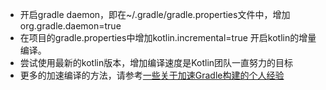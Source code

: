 - 开启gradle daemon，即在~/.gradle/gradle.properties文件中，增加org.gradle.daemon=true
- 在项目的gradle.properties中增加kotlin.incremental=true 开启kotlin的增量编译。
- 尝试使用最新的kotlin版本，增加编译速度是Kotlin团队一直努力的目标
- 更多的加速编译的方法，请参考[一些关于加速Gradle构建的个人经验](https://link.juejin.im/?target=http%3A%2F%2Fdroidyue.com%2Fblog%2F2017%2F04%2F16%2Fspeedup-gradle-building%2F)